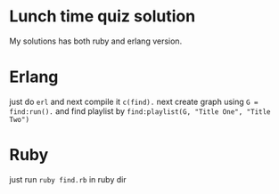 # Lunch time quiz solution
My solutions has both ruby and erlang version.

# Erlang
just do `erl` and next compile it `c(find).` next create graph using `G = find:run().` and find playlist by `find:playlist(G, "Title One", "Title Two")`

# Ruby
just run `ruby find.rb` in ruby dir